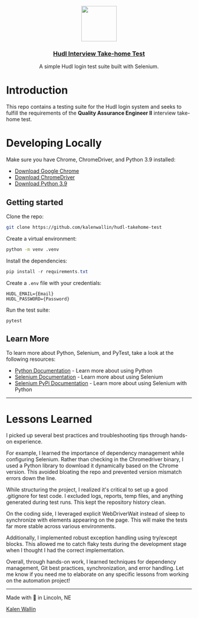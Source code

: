 <p align="center">
  <a href="https://github.com/kalenwallin/hudltakehome">
    <img src="https://sc.hudl.com/favicon.svg" height="96">
    <h3 align="center">Hudl Interview Take-home Test</h3>
  </a>
</p>

<p align="center">A simple Hudl login test suite built with Selenium.</p>

# Introduction

This repo contains a testing suite for the Hudl login system and seeks to fulfill the requirements of the **Quality Assurance Engineer II** interview take-home test.

# Developing Locally

Make sure you have Chrome, ChromeDriver, and Python 3.9 installed:

* [Download Google Chrome](https://www.google.com/chrome/ "Download Google Chrome")
* [Download ChromeDriver](https://chromedriver.chromium.org/home "Download ChromeDriver")
* [Download Python 3.9](https://www.python.org/downloads/ "Download Python 3.9")

## Getting started

Clone the repo:

```bash
git clone https://github.com/kalenwallin/hudl-takehome-test
```

Create a virtual environment:

```bash
python -m venv .venv
```

Install the dependencies:

```powershell
pip install -r requirements.txt
```

Create a `.env` file with your credentials:

```plaintext
HUDL_EMAIL={Email}
HUDL_PASSWORD={Password}
```

Run the test suite:

```
pytest
```

## Learn More

To learn more about Python, Selenium, and PyTest, take a look at the following resources:

* [Python Documentation](https://docs.python.org/ "Learn more about using Python") - Learn more about using Python
* [Selenium Documentation](https://www.selenium.dev/ "Learn more about using Selenium") - Learn more about using Selenium
* [Selenium PyPi Documentation](https://pypi.org/project/selenium/ "Learn more about using Selenium with Python") - Learn more about using Selenium with Python

---

# Lessons Learned

I picked up several best practices and troubleshooting tips through hands-on experience.

For example, I learned the importance of dependency management while configuring Selenium. Rather than checking in the Chromedriver binary, I used a Python library to download it dynamically based on the Chrome version. This avoided bloating the repo and prevented version mismatch errors down the line.

While structuring the project, I realized it's critical to set up a good .gitignore for test code. I excluded logs, reports, temp files, and anything generated during test runs. This kept the repository history clean.

On the coding side, I leveraged explicit WebDriverWait instead of sleep to synchronize with elements appearing on the page. This will make the tests far more stable across various environments.

Additionally, I implemented robust exception handling using try/except blocks. This allowed me to catch flaky tests during the development stage when I thought I had the correct implementation.

Overall, through hands-on work, I learned techniques for dependency management, Git best practices, synchronization, and error handling. Let me know if you need me to elaborate on any specific lessons from working on the automation project!

---

Made with 💖 in Lincoln, NE

[Kalen Wallin](https://github.com/kalenwallin/ "Kalen's GitHub Profile")
